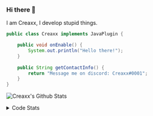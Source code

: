 ### Hi there 👋

I am Creaxx, I develop stupid things. 

```java
public class Creaxx implements JavaPlugin {

    public void onEnable() {
        System.out.println("Hello there!");
    }
    
    public String getContactInfo() {
        return "Message me on discord: Creaxx#0001";
    }
}
```

![Creaxx's Github Stats](https://github-readme-stats.vercel.app/api?username=CreaxxOG&show_icons=true&theme=dark&count_private=true)

<details>
  <summary>Code Stats</summary>

<!--START_SECTION:waka-->
![Code Time](http://img.shields.io/badge/Code%20Time-1%2C124%20hrs%2043%20mins-blue)

![Lines of code](https://img.shields.io/badge/From%20Hello%20World%20I%27ve%20Written-166%20lines%20of%20code-blue)

**🐱 My GitHub Data** 

> 📦 66.2 kB Used in GitHub's Storage 
 > 
> 🏆 797 Contributions in the Year 2023
 > 
> 🚫 Not Opted to Hire
 > 
> 📜 4 Public Repositories 
 > 
> 🔑 2 Private Repositories 
 > 
**I'm an Early 🐤** 

```text
🌞 Morning                175 commits         ██░░░░░░░░░░░░░░░░░░░░░░░   06.75 % 
🌆 Daytime                1145 commits        ███████████░░░░░░░░░░░░░░   44.17 % 
🌃 Evening                1230 commits        ████████████░░░░░░░░░░░░░   47.45 % 
🌙 Night                  42 commits          ░░░░░░░░░░░░░░░░░░░░░░░░░   01.62 % 
```
📅 **I'm Most Productive on Sunday** 

```text
Monday                   316 commits         ███░░░░░░░░░░░░░░░░░░░░░░   12.19 % 
Tuesday                  327 commits         ███░░░░░░░░░░░░░░░░░░░░░░   12.62 % 
Wednesday                318 commits         ███░░░░░░░░░░░░░░░░░░░░░░   12.27 % 
Thursday                 408 commits         ████░░░░░░░░░░░░░░░░░░░░░   15.74 % 
Friday                   222 commits         ██░░░░░░░░░░░░░░░░░░░░░░░   08.56 % 
Saturday                 494 commits         █████░░░░░░░░░░░░░░░░░░░░   19.06 % 
Sunday                   507 commits         █████░░░░░░░░░░░░░░░░░░░░   19.56 % 
```


📊 **This Week I Spent My Time On** 

```text
💬 Programming Languages: 
Java                     14 hrs 49 mins      ███████████████████████░░   93.95 % 
XML                      37 mins             █░░░░░░░░░░░░░░░░░░░░░░░░   03.96 % 
Kotlin                   5 mins              ░░░░░░░░░░░░░░░░░░░░░░░░░   00.55 % 
Text                     4 mins              ░░░░░░░░░░░░░░░░░░░░░░░░░   00.51 % 
YAML                     3 mins              ░░░░░░░░░░░░░░░░░░░░░░░░░   00.35 % 

🔥 Editors: 
IntelliJ                 15 hrs 46 mins      █████████████████████████   100.00 % 
```

**I Mostly Code in Java** 

```text
Java                     15 repos            ████████████████░░░░░░░░░   65.22 % 
Kotlin                   7 repos             ████████░░░░░░░░░░░░░░░░░   30.43 % 
EJS                      1 repo              █░░░░░░░░░░░░░░░░░░░░░░░░   04.35 % 
```




 Last Updated on 24/02/2023 01:41:47 UTC
<!--END_SECTION:waka-->
</details>

